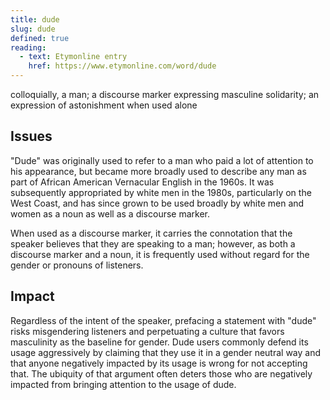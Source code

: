 ```yaml
---
title: dude
slug: dude
defined: true
reading:
  - text: Etymonline entry
    href: https://www.etymonline.com/word/dude
---
```


colloquially, a man; a discourse marker expressing masculine solidarity; an expression of astonishment when used alone

## Issues

"Dude" was originally used to refer to a man who paid a lot of attention to his appearance, but became more broadly used to describe any man as part of African American Vernacular English in the 1960s. It was subsequently appropriated by white men in the 1980s, particularly on the West Coast, and has since grown to be used broadly by white men and women as a noun as well as a discourse marker.

When used as a discourse marker, it carries the connotation that the speaker believes that they are speaking to a man; however, as both a discourse marker and a noun, it is frequently used without regard for the gender or pronouns of listeners.

## Impact

Regardless of the intent of the speaker, prefacing a statement with "dude" risks misgendering listeners and perpetuating a culture that favors masculinity as the baseline for gender. Dude users commonly defend its usage aggressively by claiming that they use it in a gender neutral way and that anyone negatively impacted by its usage is wrong for not accepting that. The ubiquity of that argument often deters those who are negatively impacted from bringing attention to the usage of dude.
